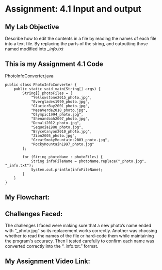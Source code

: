 # Assignment: 4.1 Input and output

## My Lab Objective
Describe how to edit the contents in a file by reading the names of each file into a text file. By replacing the parts of the string, and outputting those named modified into *_info.txt*

## This is my Assignment 4.1 Code

PhotoInfoConverter.java
```
public class PhotoInfoConverter {
    public static void main(String[] args) {
        String[] photoFiles = {
            "Yellowstone2015_photo.jpg",
            "Everglades1999_photo.jpg",
            "GlacierBay2001_photo.jpg",
            "MesaVerde2018_photo.jpg",
            "Olympic1994_photo.jpg",
            "Shenandoah2007_photo.jpg",
            "Denali2012_photo.jpg",
            "Sequoia1988_photo.jpg",
            "BryceCanyon2010_photo.jpg",
            "Zion2005_photo.jpg",
            "GreatSmokyMountains2003_photo.jpg",
            "RockyMountain1997_photo.jpg"
        };

        for (String photoName : photoFiles) {
            String infoFileName = photoName.replace("_photo.jpg", "_info.txt");
            System.out.println(infoFileName);
        }
    }
}
```
## My Flowchart:

## Challenges Faced:

The challenges I faced were making sure that a new photo’s name ended with “_photo.jpg” so its replacement works correctly. Another was choosing whether to read the names of the file or hard-code them while maintaining the program's accuracy. Then I tested carefully to confirm each name was converted correctly into the “_info.txt.” format.

## My Assignment Video Link:

